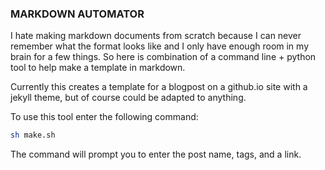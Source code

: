 ### MARKDOWN AUTOMATOR

I hate making markdown documents from scratch because I can never remember what the format looks like and I only have enough room in my brain for a few things. So here is combination of a command line + python tool to help make a template in markdown.

Currently this creates a template for a blogpost on a github.io site with a jekyll theme, but of course could be adapted to anything.

To use this tool enter the following command:

```bash
sh make.sh
```

The command will prompt you to enter the post name, tags, and a link. 
